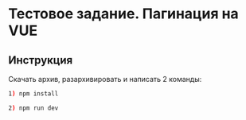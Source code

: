 # Тестовое задание. Пагинация на VUE

## Инструкция

Скачать архив, разархивировать и написать 2 команды:

```sh
1) npm install
```

```sh
2) npm run dev
```
